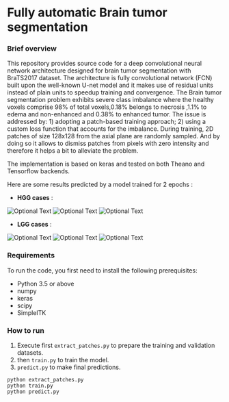 # Fully automatic Brain tumor segmentation

### Brief overview

This repository provides source code for a deep convolutional neural network architecture designed for brain tumor segmentation with BraTS2017 dataset. 
The architecture is fully convolutional network (FCN) built upon the well-known U-net model and it makes use of residual units instead of plain units to speedup training and convergence.
The Brain tumor segmentation problem exhibits severe class imbalance where the healthy voxels comprise 98% of total voxels,0.18% belongs to necrosis ,1.1% to edema and non-enhanced and 0.38% to enhanced tumor. 
The issue is addressed by: 1) adopting a patch-based training approach; 2) using a custom loss function that accounts for the imbalance. 
During training, 2D patches of size 128x128 from the axial plane are randomly sampled. And by doing so it allows to dismiss patches from pixels with zero intensity and therefore it helps a bit to alleviate the problem.

The implementation is based on keras and tested on both Theano and Tensorflow backends.

Here are some results predicted by a model trained for 2 epochs :

*   **HGG cases** :

![Optional Text](../master/docs/images/HGG-Brats17_2013_7_1-111.png)
![Optional Text](../master/docs/images/HGG-Brats17_CBICA_ASV_1-88.png)
![Optional Text](../master/docs/images/HGG-Brats17_TCIA_186_1-90.png)

*   **LGG cases** :

![Optional Text](../master/docs/images/LGG-Brats17_TCIA_202_1-70.png)
![Optional Text](../master/docs/images/LGG-Brats17_2013_24_1-91.png)
![Optional Text](../master/docs/images/LGG-Brats17_TCIA_462_1-97.png)

### Requirements

To run the code, you first need to install the following prerequisites: 

* Python 3.5 or above
* numpy
* keras
* scipy
* SimpleITK

### How to run

1. Execute first `extract_patches.py` to prepare the training and validation datasets.
2. then `train.py` to train the model.
3. `predict.py` to make final predictions.

```
python extract_patches.py
python train.py
python predict.py
``` 
